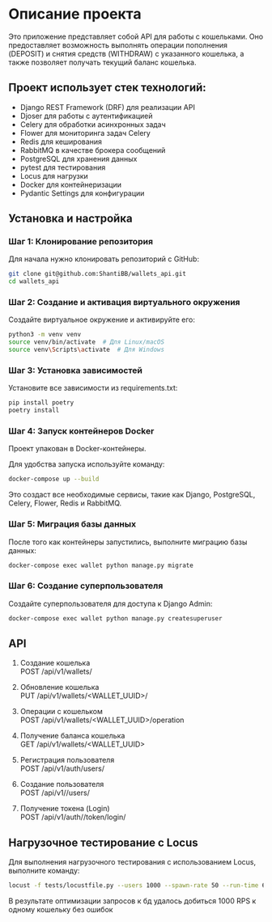 # Описание проекта
Это приложение представляет собой API для работы с кошельками. Оно предоставляет возможность выполнять операции пополнения (DEPOSIT)
и снятия средств (WITHDRAW) с указанного кошелька, а также позволяет получать текущий баланс кошелька.

## Проект использует стек технологий:

- Django REST Framework (DRF) для реализации API
- Djoser для работы с аутентификацией
- Celery для обработки асинхронных задач
- Flower для мониторинга задач Celery
- Redis для кеширования
- RabbitMQ в качестве брокера сообщений
- PostgreSQL для хранения данных
- pytest для тестирования
- Locus для нагрузки
- Docker для контейнеризации
- Pydantic Settings для конфигурации

## Установка и настройка

### Шаг 1: Клонирование репозитория
Для начала нужно клонировать репозиторий с GitHub:
```bash
git clone git@github.com:ShantiBB/wallets_api.git
cd wallets_api
```

### Шаг 2: Создание и активация виртуального окружения
Создайте виртуальное окружение и активируйте его:

```bash
python3 -m venv venv
source venv/bin/activate  # Для Linux/macOS
source venv\Scripts\activate  # Для Windows
```

### Шаг 3: Установка зависимостей
Установите все зависимости из requirements.txt:
```bash
pip install poetry
poetry install
```

### Шаг 4: Запуск контейнеров Docker
Проект упакован в Docker-контейнеры.  

Для удобства запуска используйте команду:
```bash
docker-compose up --build
```
Это создаст все необходимые сервисы, такие как Django, PostgreSQL, Celery, Flower, Redis и RabbitMQ.

### Шаг 5: Миграция базы данных
После того как контейнеры запустились, выполните миграцию базы данных:
```bash
docker-compose exec wallet python manage.py migrate
```
### Шаг 6: Создание суперпользователя
Создайте суперпользователя для доступа к Django Admin:

```bash
docker-compose exec wallet python manage.py createsuperuser
```

## API
1. Создание кошелька  
POST /api/v1/wallets/

2. Обновление кошелька  
PUT /api/v1/wallets/<WALLET_UUID>/

3. Операции с кошельком  
POST /api/v1/wallets/<WALLET_UUID>/operation

4. Получение баланса кошелька  
GET /api/v1/wallets/<WALLET_UUID>

5. Регистрация пользователя  
POST /api/v1/auth/users/

7. Создание пользователя  
POST /api/v1//users/

6. Получение токена (Login)  
POST /api/v1/auth//token/login/

## Нагрузочное тестирование с Locus
Для выполнения нагрузочного тестирования с использованием Locus, выполните команду:

```bash
locust -f tests/locustfile.py --users 1000 --spawn-rate 50 --run-time 60 --host http://127.0.0.1:8000
```
В результате оптимизации запросов к бд удалось добиться 1000 RPS к одному кошельку без ошибок
